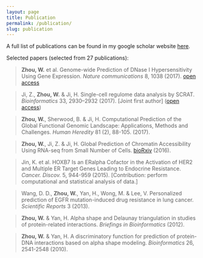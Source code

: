 ```yaml
---
layout: page
title: Publication
permalink: /publication/
slug: publication
---
```


A full list of publications can be found in my google scholar website [here](https://scholar.google.com/citations?user=BDB3l1oAAAAJ&hl=en).

Selected papers (selected from 27 publications):

>__Zhou, W.__ et al. Genome-wide Prediction of DNase I Hypersensitivity Using Gene Expression. _Nature communications_ 8, 1038 (2017). [open access](https://www.nature.com/articles/s41467-017-01188-x) <br/>

>Ji, Z., __Zhou, W.__ & Ji, H. Single-cell regulome data analysis by SCRAT. _Bioinformatics_ 33, 2930–2932 (2017). [Joint first author] ([open access](https://doi.org/10.1093/bioinformatics/btx315)) <br/>

>__Zhou, W.__, Sherwood, B. & Ji, H. Computational Prediction of the Global Functional Genomic Landscape: Applications, Methods and Challenges. _Human Heredity_ 81 (2), 88-105. (2017). <br/>

>__Zhou, W.__, Ji, Z. & Ji, H. Global Prediction of Chromatin Accessibility Using RNA-seq from Small Number of Cells. [bioRxiv](http://biorxiv.org/content/early/2016/01/03/035816) (2016). <br/>

>Jin, K. et al. HOXB7 Is an ERalpha Cofactor in the Activation of HER2 and Multiple ER Target Genes Leading to Endocrine Resistance. _Cancer. Discov._ 5, 944-959 (2015). [Contribution: perform computational and statistical analysis of data.] <br/>

>Wang, D. D., __Zhou, W.__, Yan, H., Wong, M. & Lee, V. Personalized prediction of EGFR mutation-induced drug resistance in lung cancer. _Scientific Reports_ 3 (2013).<br/>

>__Zhou, W.__ & Yan, H. Alpha shape and Delaunay triangulation in studies of protein-related interactions. _Briefings in Bioinformatics_ (2012).<br/>

>__Zhou, W.__ & Yan, H. A discriminatory function for prediction of protein-DNA interactions based on alpha shape modeling. _Bioinformatics_ 26, 2541-2548 (2010).<br/>

